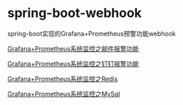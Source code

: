 # spring-boot-webhook
spring-boot实现的Grafana+Prometheus预警功能webhook

[Grafana+Prometheus系统监控之邮件报警功能](https://blog.52itstyle.com/archives/2014/ "Grafana+Prometheus系统监控之邮件报警功能")

[Grafana+Prometheus系统监控之钉钉报警功能](https://blog.52itstyle.com/archives/2029/ "Grafana+Prometheus系统监控之钉钉报警功能")

[Grafana+Prometheus系统监控之Redis](https://blog.52itstyle.com/archives/2049/ "Grafana+Prometheus系统监控之Redis")

[Grafana+Prometheus系统监控之MySql](https://blog.52itstyle.com/archives/2059/ "Grafana+Prometheus系统监控之MySql")
